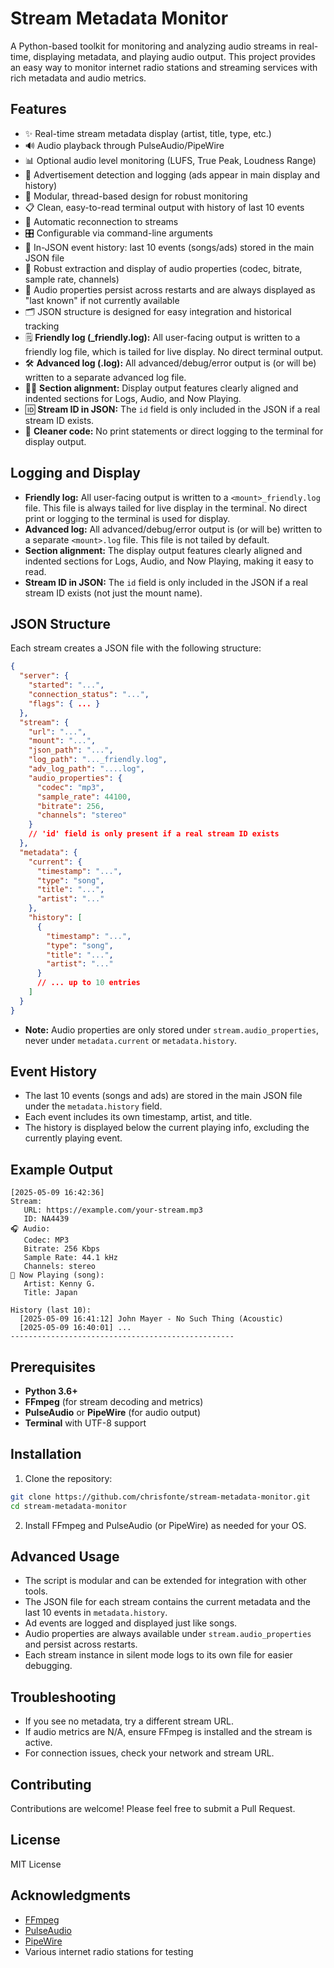 # Stream Metadata Monitor

A Python-based toolkit for monitoring and analyzing audio streams in real-time, displaying metadata, and playing audio output. This project provides an easy way to monitor internet radio stations and streaming services with rich metadata and audio metrics.

## Features

- ✨ Real-time stream metadata display (artist, title, type, etc.)
- 🔊 Audio playback through PulseAudio/PipeWire
- 📊 Optional audio level monitoring (LUFS, True Peak, Loudness Range)
- 🎯 Advertisement detection and logging (ads appear in main display and history)
- 🧩 Modular, thread-based design for robust monitoring
- 📋 Clean, easy-to-read terminal output with history of last 10 events
- 🔄 Automatic reconnection to streams
- 🎛️ Configurable via command-line arguments
- 📝 In-JSON event history: last 10 events (songs/ads) stored in the main JSON file
- 🎵 Robust extraction and display of audio properties (codec, bitrate, sample rate, channels)
- 💾 Audio properties persist across restarts and are always displayed as "last known" if not currently available
- 🗂️ JSON structure is designed for easy integration and historical tracking
- 🗒️ **Friendly log (_friendly.log):** All user-facing output is written to a friendly log file, which is tailed for live display. No direct terminal output.
- 🛠️ **Advanced log (.log):** All advanced/debug/error output is (or will be) written to a separate advanced log file.
- 🧑‍💻 **Section alignment:** Display output features clearly aligned and indented sections for Logs, Audio, and Now Playing.
- 🆔 **Stream ID in JSON:** The `id` field is only included in the JSON if a real stream ID exists.
- 🧹 **Cleaner code:** No print statements or direct logging to the terminal for display output.

## Logging and Display

- **Friendly log:** All user-facing output is written to a `<mount>_friendly.log` file. This file is always tailed for live display in the terminal. No direct print or logging to the terminal is used for display.
- **Advanced log:** All advanced/debug/error output is (or will be) written to a separate `<mount>.log` file. This file is not tailed by default.
- **Section alignment:** The display output features clearly aligned and indented sections for Logs, Audio, and Now Playing, making it easy to read.
- **Stream ID in JSON:** The `id` field is only included in the JSON if a real stream ID exists (not just the mount name).

## JSON Structure

Each stream creates a JSON file with the following structure:

```json
{
  "server": {
    "started": "...",
    "connection_status": "...",
    "flags": { ... }
  },
  "stream": {
    "url": "...",
    "mount": "...",
    "json_path": "...",
    "log_path": "..._friendly.log",
    "adv_log_path": "....log",
    "audio_properties": {
      "codec": "mp3",
      "sample_rate": 44100,
      "bitrate": 256,
      "channels": "stereo"
    }
    // 'id' field is only present if a real stream ID exists
  },
  "metadata": {
    "current": {
      "timestamp": "...",
      "type": "song",
      "title": "...",
      "artist": "..."
    },
    "history": [
      {
        "timestamp": "...",
        "type": "song",
        "title": "...",
        "artist": "..."
      }
      // ... up to 10 entries
    ]
  }
}
```
- **Note:** Audio properties are only stored under `stream.audio_properties`, never under `metadata.current` or `metadata.history`.

## Event History
- The last 10 events (songs and ads) are stored in the main JSON file under the `metadata.history` field.
- Each event includes its own timestamp, artist, and title.
- The history is displayed below the current playing info, excluding the currently playing event.

## Example Output
```
[2025-05-09 16:42:36]
Stream:
   URL: https://example.com/your-stream.mp3
   ID: NA4439
🎧 Audio:
   Codec: MP3
   Bitrate: 256 Kbps
   Sample Rate: 44.1 kHz
   Channels: stereo
🎵 Now Playing (song):
   Artist: Kenny G.
   Title: Japan

History (last 10):
  [2025-05-09 16:41:12] John Mayer - No Such Thing (Acoustic)
  [2025-05-09 16:40:01] ...
--------------------------------------------------
```

## Prerequisites
- **Python 3.6+**
- **FFmpeg** (for stream decoding and metrics)
- **PulseAudio** or **PipeWire** (for audio output)
- **Terminal** with UTF-8 support

## Installation

1. Clone the repository:
```bash
git clone https://github.com/chrisfonte/stream-metadata-monitor.git
cd stream-metadata-monitor
```
2. Install FFmpeg and PulseAudio (or PipeWire) as needed for your OS.

## Advanced Usage

- The script is modular and can be extended for integration with other tools.
- The JSON file for each stream contains the current metadata and the last 10 events in `metadata.history`.
- Ad events are logged and displayed just like songs.
- Audio properties are always available under `stream.audio_properties` and persist across restarts.
- Each stream instance in silent mode logs to its own file for easier debugging.

## Troubleshooting
- If you see no metadata, try a different stream URL.
- If audio metrics are N/A, ensure FFmpeg is installed and the stream is active.
- For connection issues, check your network and stream URL.

## Contributing
Contributions are welcome! Please feel free to submit a Pull Request.

## License
MIT License

## Acknowledgments
- [FFmpeg](https://ffmpeg.org/)
- [PulseAudio](https://www.freedesktop.org/wiki/Software/PulseAudio/)
- [PipeWire](https://pipewire.org/)
- Various internet radio stations for testing 